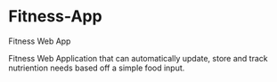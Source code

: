 # Fitness-App
Fitness Web App

Fitness Web Application that can automatically update, store and track nutriention needs based off a simple food input.  
